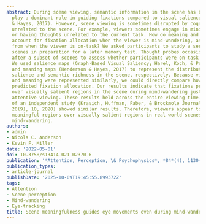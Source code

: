 ```yaml
---
abstract: During scene viewing, semantic information in the scene has been shown to
  play a dominant role in guiding fixations compared to visual salience (e.g., Henderson
  & Hayes, 2017). However, scene viewing is sometimes disrupted by cognitive processes
  unrelated to the scene. For example, viewers sometimes engage in mind-wandering,
  or having thoughts unrelated to the current task. How do meaning and visual salience
  account for fixation allocation when the viewer is mind-wandering, and does it differ
  from when the viewer is on-task? We asked participants to study a series of real-world
  scenes in preparation for a later memory test. Thought probes occasionally occurred
  after a subset of scenes to assess whether participants were on-task or mind-wandering.
  We used salience maps (Graph-Based Visual Saliency; Harel, Koch, & Perona, 2007)
  and meaning maps (Henderson & Hayes, 2017) to represent the distribution of visual
  salience and semantic richness in the scene, respectively. Because visual salience
  and meaning were represented similarly, we could directly compare how well they
  predicted fixation allocation. Our results indicate that fixations prioritized meaningful
  over visually salient regions in the scene during mind-wandering just as during
  attentive viewing. These results held across the entire viewing time. A re-analysis
  of an independent study (Krasich, Huffman, Faber, & Brockmole Journal of Vision,
  20(9), 10, 2020) showed similar results. Therefore, viewers appear to prioritize
  meaningful regions over visually salient regions in real-world scenes even during
  mind-wandering.
authors:
- admin
- Nicola C. Anderson
- Kevin F. Miller
date: '2022-05-01'
doi: 10.3758/s13414-021-02370-6
publication: '*Attention, Perception, \& Psychophysics*, *84*(4), 1130-1150'
publication_types:
- article-journal
publishDate: '2025-10-09T19:45:55.899372Z'
tags:
- Attention
- Scene perception
- Mind-wandering
- Eye-tracking
title: Scene meaningfulness guides eye movements even during mind-wandering
---
```

